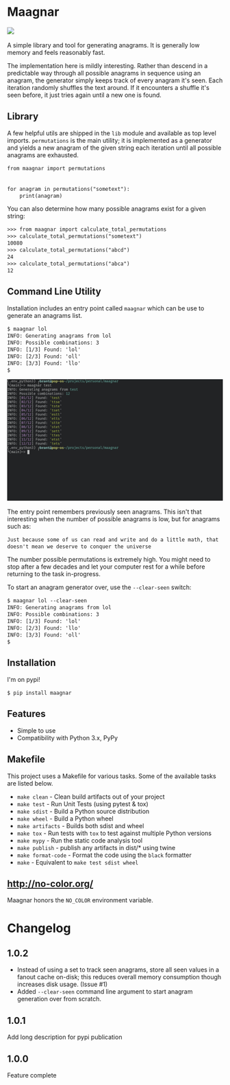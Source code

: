 # Maagnar
<a href="https://pypi.python.org/pypi/maagnar"><img src="https://img.shields.io/pypi/v/maagnar.svg"></a>

A simple library and tool for generating anagrams. It is generally low memory
and feels reasonably fast.

The implementation here is mildly interesting. Rather than descend in a
predictable way through all possible anagrams in sequence using an anagram, the
generator simply keeps track of every anagram it's seen. Each iteration
randomly shuffles the text around. If it encounters a shuffle it's seen before,
it just tries again until a new one is found.

## Library
A few helpful utils are shipped in the ``lib`` module and available as top
level imports. ``permutations`` is the main utility; it is implemented as a
generator and yields a new anagram of the given string each iteration until all
possible anagrams are exhausted.

```
from maagnar import permutations


for anagram in permutations("sometext"):
    print(anagram)
```

You can also determine how many possible anagrams exist for a given string:

```
>>> from maagnar import calculate_total_permutations
>>> calculate_total_permutations("sometext")
10080
>>> calculate_total_permutations("abcd")
24
>>> calculate_total_permutations("abca")
12
```

## Command Line Utility
Installation includes an entry point called ``maagnar`` which can be use to
generate an anagrams list.

```
$ maagnar lol
INFO: Generating anagrams from lol
INFO: Possible combinations: 3
INFO: [1/3] Found: 'lol'
INFO: [2/3] Found: 'oll'
INFO: [3/3] Found: 'llo'
$
```

![example](https://raw.githubusercontent.com/induane/maagnar/main/example.jpg)

The entry point remembers previously seen anagrams. This isn't that interesting
when the number of possible anagrams is low, but for anagrams such as:

```
Just because some of us can read and write and do a little math, that doesn't mean we deserve to conquer the universe
```

The number possible permutations is extremely high. You might need to stop
after a few decades and let your computer rest for a while before returning to
the task in-progress.

To start an anagram generator over, use the ``--clear-seen`` switch:

```
$ maagnar lol --clear-seen
INFO: Generating anagrams from lol
INFO: Possible combinations: 3
INFO: [1/3] Found: 'lol'
INFO: [2/3] Found: 'llo'
INFO: [3/3] Found: 'oll'
$
```

## Installation
I'm on pypi!

```
$ pip install maagnar
```

## Features
- Simple to use
- Compatibility with Python 3.x, PyPy

## Makefile

This project uses a Makefile for various tasks. Some of the available tasks
are listed below.

* `make clean` - Clean build artifacts out of your project
* `make test` - Run Unit Tests (using pytest & tox)
* `make sdist` - Build a Python source distribution
* `make wheel` - Build a Python wheel
* `make artifacts` - Builds both sdist and wheel
* `make tox` - Run tests with ``tox`` to test against multiple Python versions
* `make mypy` - Run the static code analysis tool
* `make publish` - publish any artifacts in dist/* using twine
* `make format-code` - Format the code using the ``black`` formatter
* `make` - Equivalent to `make test sdist wheel`

## http://no-color.org/
Maagnar honors the ``NO_COLOR`` environment variable.


# Changelog

## 1.0.2
- Instead of using a set to track seen anagrams, store all seen values in a
  fanout cache on-disk; this reduces overall memory consumption though
  increases disk usage. (Issue #1)
- Added ``--clear-seen`` command line argument to start anagram generation over
  from scratch.

## 1.0.1
Add long description for pypi publication

## 1.0.0
Feature complete
